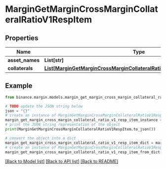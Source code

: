 # MarginGetMarginCrossMarginCollateralRatioV1RespItem


## Properties

Name | Type | Description | Notes
------------ | ------------- | ------------- | -------------
**asset_names** | **List[str]** |  | [optional] 
**collaterals** | [**List[MarginGetMarginCrossMarginCollateralRatioV1RespItemCollateralsInner]**](MarginGetMarginCrossMarginCollateralRatioV1RespItemCollateralsInner.md) |  | [optional] 

## Example

```python
from binance.margin.models.margin_get_margin_cross_margin_collateral_ratio_v1_resp_item import MarginGetMarginCrossMarginCollateralRatioV1RespItem

# TODO update the JSON string below
json = "{}"
# create an instance of MarginGetMarginCrossMarginCollateralRatioV1RespItem from a JSON string
margin_get_margin_cross_margin_collateral_ratio_v1_resp_item_instance = MarginGetMarginCrossMarginCollateralRatioV1RespItem.from_json(json)
# print the JSON string representation of the object
print(MarginGetMarginCrossMarginCollateralRatioV1RespItem.to_json())

# convert the object into a dict
margin_get_margin_cross_margin_collateral_ratio_v1_resp_item_dict = margin_get_margin_cross_margin_collateral_ratio_v1_resp_item_instance.to_dict()
# create an instance of MarginGetMarginCrossMarginCollateralRatioV1RespItem from a dict
margin_get_margin_cross_margin_collateral_ratio_v1_resp_item_from_dict = MarginGetMarginCrossMarginCollateralRatioV1RespItem.from_dict(margin_get_margin_cross_margin_collateral_ratio_v1_resp_item_dict)
```
[[Back to Model list]](../README.md#documentation-for-models) [[Back to API list]](../README.md#documentation-for-api-endpoints) [[Back to README]](../README.md)


